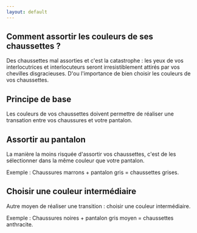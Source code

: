 ```yaml
---
layout: default
---
```


## Comment assortir les couleurs de ses chaussettes ?

Des chaussettes mal assorties et c'est la catastrophe : les yeux de vos
interlocutrices et interlocuteurs seront irresistiblement attirés par vos
chevilles disgracieuses. D'ou l'importance de bien choisir les couleurs de vos
chaussettes.

## Principe de base

Les couleurs de vos chaussettes doivent permettre de réaliser une transation
entre vos chaussures et votre pantalon.

## Assortir au pantalon

La manière la moins risquée d'assortir vos chaussettes, c'est de les
sélectionner dans la même couleur que votre pantalon.

Exemple : Chaussures marrons + pantalon gris = chaussettes grises.

## Choisir une couleur intermédiaire

Autre moyen de réaliser une transition : choisir une couleur intermédiaire.

Exemple : Chaussures noires + pantalon gris moyen = chaussettes anthracite.
